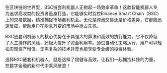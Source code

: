 在区块链的世界里，BSC链套利机器人正掀起一场效率革命！这款智能机器人专为追求高收益的投资者量身打造，它能够实时监控Binance Smart Chain（BSC）上的交易数据，精准捕捉市场套利机会。无论是跨池交易还是价格差异，它都能迅速反应，帮助用户在瞬息万变的市场中抢占先机。

BSC链套利机器人的核心优势在于其强大的算法和高效的执行能力。它不仅降低了人工操作的风险，还极大提升了资金利用率。通过自动化策略运行，用户可以轻松实现资产增值，无需复杂的技术背景也能享受专业级的投资体验。

选择BSC链套利机器人，就是选择了稳健与高效。让我们一起拥抱科技的力量，在数字金融的新时代中乘风破浪！